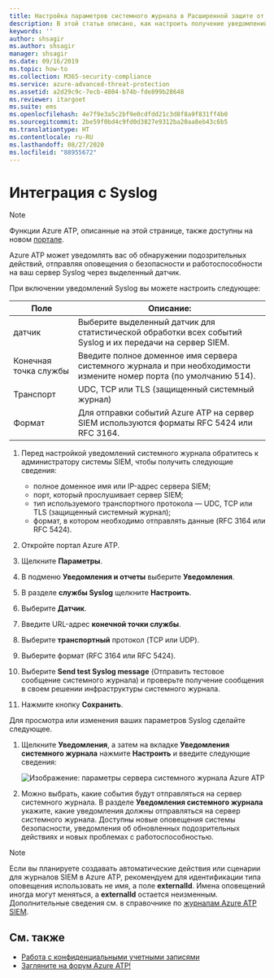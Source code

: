```yaml
---
title: Настройка параметров системного журнала в Расширенной защите от угроз Azure
description: В этой статье описано, как настроить получение уведомлений Azure ATP о подозрительной активности (по электронной почте или с помощью пересылки событий Azure ATP)
keywords: ''
author: shsagir
ms.author: shsagir
manager: shsagir
ms.date: 09/16/2019
ms.topic: how-to
ms.collection: M365-security-compliance
ms.service: azure-advanced-threat-protection
ms.assetid: a2d29c9c-7ecb-4804-b74b-fde899b28648
ms.reviewer: itargoet
ms.suite: ems
ms.openlocfilehash: 4e7f9e3a5c2bf9e0cdfdd21c3d8f8a9f831ff4b0
ms.sourcegitcommit: 2be59f0bd4c9fd0d3827e9312ba20aa8eb43c6b5
ms.translationtype: HT
ms.contentlocale: ru-RU
ms.lasthandoff: 08/27/2020
ms.locfileid: "88955672"
---
```

# <a name="integrate-with-syslog"></a>Интеграция с Syslog

> [!NOTE]
> Функции Azure ATP, описанные на этой странице, также доступны на новом [портале](https://portal.cloudappsecurity.com).

Azure ATP может уведомлять вас об обнаружении подозрительных действий, отправляя оповещения о безопасности и работоспособности на ваш сервер Syslog через выделенный датчик.

При включении уведомлений Syslog вы можете настроить следующее:

   |Поле|Описание:|
   |---------|---------------|
   |датчик|Выберите выделенный датчик для статистической обработки всех событий Syslog и их передачи на сервер SIEM.|
   |Конечная точка службы|Введите полное доменное имя сервера системного журнала и при необходимости измените номер порта (по умолчанию 514).|
   |Транспорт|UDC, TCP или TLS (защищенный системный журнал)|
   |Формат|Для отправки событий Azure ATP на сервер SIEM используются форматы RFC 5424 или RFC 3164.|

1. Перед настройкой уведомлений системного журнала обратитесь к администратору системы SIEM, чтобы получить следующие сведения:

    - полное доменное имя или IP-адрес сервера SIEM;
    - порт, который прослушивает сервер SIEM;
    - тип используемого транспортного протокола — UDC, TCP или TLS (защищенный системный журнал);
    - формат, в котором необходимо отправлять данные (RFC 3164 или RFC 5424).

1. Откройте портал Azure ATP.
1. Щелкните **Параметры**.
1. В подменю **Уведомления и отчеты** выберите **Уведомления**.
1. В разделе **службы Syslog** щелкните **Настроить**.
1. Выберите **Датчик**.
1. Введите URL-адрес **конечной точки службы**.
1. Выберите **транспортный** протокол (TCP или UDP).
1. Выберите формат (RFC 3164 или RFC 5424).
1. Выберите **Send test Syslog message** (Отправить тестовое сообщение системного журнала) и проверьте получение сообщения в своем решении инфраструктуры системного журнала.
1. Нажмите кнопку **Сохранить**.

Для просмотра или изменения ваших параметров Syslog сделайте следующее.

1. Щелкните **Уведомления**, а затем на вкладке **Уведомления системного журнала** нажмите **Настроить** и введите следующие сведения:

    ![Изображение: параметры сервера системного журнала Azure ATP](media/atp-syslog.png)

1. Можно выбрать, какие события будут отправляться на сервер системного журнала. В разделе **Уведомления системного журнала** укажите, какие уведомления должны отправляться на сервер системного журнала. Доступны новые оповещения системы безопасности, уведомления об обновленных подозрительных действиях и новых проблемах с работоспособностью.

> [!NOTE]
> Если вы планируете создавать автоматические действия или сценарии для журналов SIEM в Azure ATP, рекомендуем для идентификации типа оповещения использовать не имя, а поле **externalId**. Имена оповещений иногда могут меняться, а **externalId** остается неизменным. Дополнительные сведения см. в справочнике по [журналам Azure ATP SIEM](cef-format-sa.md).

## <a name="see-also"></a>См. также

- [Работа с конфиденциальными учетными записями](sensitive-accounts.md)
- [Загляните на форум Azure ATP!](https://aka.ms/azureatpcommunity)

